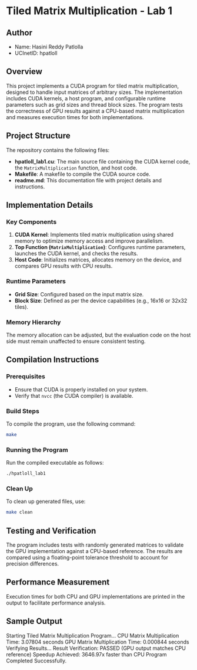 # Tiled Matrix Multiplication - Lab 1

## Author
- Name: Hasini Reddy Patlolla
- UCInetID: hpatloll

## Overview
This project implements a CUDA program for tiled matrix multiplication, designed to handle input matrices of arbitrary sizes. The implementation includes CUDA kernels, a host program, and configurable runtime parameters such as grid sizes and thread block sizes. The program tests the correctness of GPU results against a CPU-based matrix multiplication and measures execution times for both implementations.

## Project Structure
The repository contains the following files:
- **hpatloll_lab1.cu**: The main source file containing the CUDA kernel code, the `MatrixMultiplication` function, and host code.
- **Makefile**: A makefile to compile the CUDA source code.
- **readme.md**: This documentation file with project details and instructions.

## Implementation Details
### Key Components
1. **CUDA Kernel**: Implements tiled matrix multiplication using shared memory to optimize memory access and improve parallelism.
2. **Top Function (`MatrixMultiplication`)**: Configures runtime parameters, launches the CUDA kernel, and checks the results.
3. **Host Code**: Initializes matrices, allocates memory on the device, and compares GPU results with CPU results.

### Runtime Parameters
- **Grid Size**: Configured based on the input matrix size.
- **Block Size**: Defined as per the device capabilities (e.g., 16x16 or 32x32 tiles).

### Memory Hierarchy
The memory allocation can be adjusted, but the evaluation code on the host side must remain unaffected to ensure consistent testing.

## Compilation Instructions
### Prerequisites
- Ensure that CUDA is properly installed on your system.
- Verify that `nvcc` (the CUDA compiler) is available.

### Build Steps
To compile the program, use the following command:
```bash
make
```

### Running the Program
Run the compiled executable as follows:
```bash
./hpatloll_lab1
```

### Clean Up
To clean up generated files, use:
```bash
make clean
```

## Testing and Verification
The program includes tests with randomly generated matrices to validate the GPU implementation against a CPU-based reference. The results are compared using a floating-point tolerance threshold to account for precision differences.

## Performance Measurement
Execution times for both CPU and GPU implementations are printed in the output to facilitate performance analysis.

## Sample Output
Starting Tiled Matrix Multiplication Program...
CPU Matrix Multiplication Time: 3.07804 seconds
GPU Matrix Multiplication Time: 0.000844 seconds
Verifying Results...
Result Verification: PASSED (GPU output matches CPU reference)
Speedup Achieved: 3646.97x faster than CPU
Program Completed Successfully.
